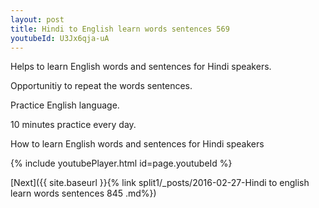```yaml
---
layout: post
title: Hindi to English learn words sentences 569 
youtubeId: U3Jx6qja-uA
---
```

 
 
Helps to learn English words and sentences for Hindi speakers.

Opportunitiy to repeat the words sentences. 

Practice English language. 
 
10 minutes practice every day. 
 
How to learn English words and sentences for Hindi speakers 
 
{% include youtubePlayer.html id=page.youtubeId %}
 
 
[Next]({{ site.baseurl }}{% link  split1/_posts/2016-02-27-Hindi to english learn words sentences 845 .md%})
 
